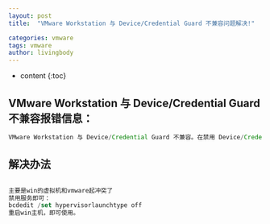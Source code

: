 ```yaml
---
layout: post
title:  "VMware Workstation 与 Device/Credential Guard 不兼容问题解决!"

categories: vmware
tags: vmware
author: livingbody
---
```


* content
{:toc}

## VMware Workstation 与 Device/Credential Guard 不兼容报错信息：
```js
VMware Workstation 与 Device/Credential Guard 不兼容。在禁用 Device/Credential Guard 后，可以运行 VMware Workstation。有关更多详细信息，请访问 http://www.vmware.com/go/turnoff_CG_DG。
```

## 解决办法

```js

主要是win的虚拟机和vmware起冲突了
禁用服务即可：
bcdedit /set hypervisorlaunchtype off
重启win主机，即可使用。
```
